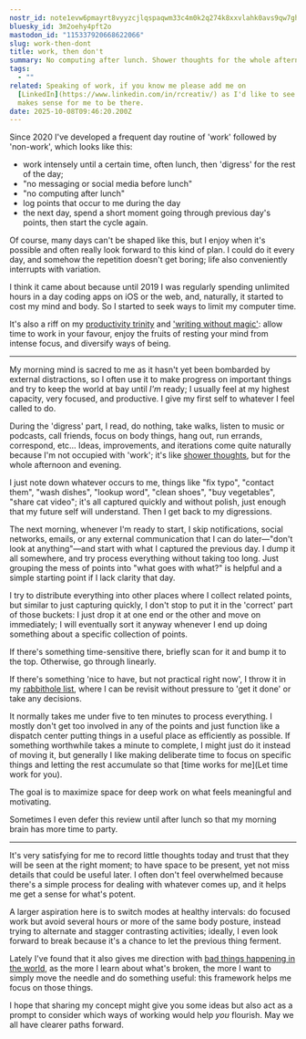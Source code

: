 ```yaml
---
nostr_id: note1evw6pmayrt8vyyzcjlqspaqwm33c4m0k2q274k8xxvlahk0avs9qw7gh67
bluesky_id: 3m2oehy4pft2o
mastodon_id: "115337920668622066"
slug: work-then-dont
title: work, then don't
summary: No computing after lunch. Shower thoughts for the whole afternoon and evening.
tags:
  - ""
related: Speaking of work, if you know me please add me on
  [LinkedIn](https://www.linkedin.com/in/rcreativ/) as I'd like to see if it
  makes sense for me to be there.
date: 2025-10-08T09:46:20.200Z
---
```

Since 2020 I've developed a frequent day routine of 'work' followed by 'non-work', which looks like this:

- work intensely until a certain time, often lunch, then 'digress' for the rest of the day;
- "no messaging or social media before lunch"
- "no computing after lunch"
- log points that occur to me during the day
- the next day, spend a short moment going through previous day's points, then start the cycle again.

Of course, many days can't be shaped like this, but I enjoy when it's possible and often really look forward to this kind of plan. I could do it every day, and somehow the repetition doesn't get boring; life also conveniently interrupts with variation.

I think it came about because until 2019 I was regularly spending unlimited hours in a day coding apps on iOS or the web, and, naturally, it started to cost my mind and body. So I started to seek ways to limit my computer time.

<roco-divider></roco-divider>

It's also a riff on my [productivity trinity](https://rosano.hmm.garden/01ett0ax73nhv89tyd5wpn145z) and ['writing without magic'](https://rosano.ca/blog/wetware-of-writing-and-doing/): allow time to work in your favour, enjoy the fruits of resting your mind from intense focus, and diversify ways of being.

---

My morning mind is sacred to me as it hasn't yet been bombarded by external distractions, so I often use it to make progress on important things and try to keep the world at bay until *I'm* ready; I usually feel at my highest capacity, very focused, and productive. I give my first self to whatever I feel called to do.

During the 'digress' part, I read, do nothing, take walks, listen to music or podcasts, call friends, focus on body things, hang out, run errands, correspond, etc… Ideas, improvements, and iterations come quite naturally because I'm not occupied with 'work'; it's like [shower thoughts](https://en.wiktionary.org/wiki/shower_thought), but for the whole afternoon and evening.

I just note down whatever occurs to me, things like "fix typo", "contact them", "wash dishes", "lookup word", "clean shoes", "buy vegetables", "share cat video"; it's all captured quickly and without polish, just enough that my future self will understand. Then I get back to my digressions.

The next morning, whenever I'm ready to start, I skip notifications, social networks, emails, or any external communication that I can do later—"don't look at anything"—and start with what I captured the previous day. I dump it all somewhere, and try process everything without taking too long. Just grouping the mess of points into "what goes with what?" is helpful and a simple starting point if I lack clarity that day.

<roco-divider></roco-divider>

I try to distribute everything into other places where I collect related points, but similar to just capturing quickly, I don't stop to put it in the 'correct' part of those buckets: I just drop it at one end or the other and move on immediately; I will eventually sort it anyway whenever I end up doing something about a specific collection of points.

If there's something time-sensitive there, briefly scan for it and bump it to the top. Otherwise, go through linearly.

If there's something 'nice to have, but not practical right now', I throw it in my [rabbithole list](https://rosano.hmm.garden/01k6z4p5awzpks1ezehxzm554z), where I can be revisit without pressure to 'get it done' or take any decisions.

It normally takes me under five to ten minutes to process everything. I mostly don't get too involved in any of the points and just function like a dispatch center putting things in a useful place as efficiently as possible. If something worthwhile takes a minute to complete, I might just do it instead of moving it, but generally I like making deliberate time to focus on specific things and letting the rest accumulate so that [time works for me](Let time work for you).

The goal is to maximize space for deep work on what feels meaningful and motivating.

<roco-divider></roco-divider>

Sometimes I even defer this review until after lunch so that my morning brain has more time to party.

---

It's very satisfying for me to record little thoughts today and trust that they will be seen at the right moment; to have space to be present, yet not miss details that could be useful later. I often don't feel overwhelmed because there's a simple process for dealing with whatever comes up, and it helps me get a sense for what's potent.

A larger aspiration here is to switch modes at healthy intervals: do focused work but avoid several hours or more of the same body posture, instead trying to alternate and stagger contrasting activities; ideally, I even look forward to break because it's a chance to let the previous thing ferment.

Lately I've found that it also gives me direction with [bad things happening in the world](https://rosano.ca/blog/when-bad-things-happen-in-the-world/), as the more I learn about what's broken, the more I want to simply move the needle and do something useful: this framework helps me focus on those things.

I hope that sharing my concept might give you some ideas but also act as a prompt to consider which ways of working would help *you* flourish. May we all have clearer paths forward.

